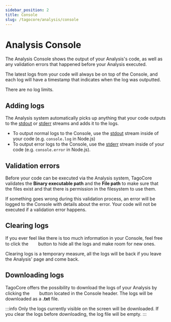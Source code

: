 ```yaml
---
sidebar_position: 2
title: Console
slug: /tagocore/analysis/console
---
```


# Analysis Console

The Analysis Console shows the output of your Analysis's code, as well as any validation errors that happened before your Analysis executed.

The latest logs from your code will always be on top of the Console, and each log will have a timestamp that indicates when the log was outputted.

There are no log limits.

## Adding logs

The Analysis system automatically picks up anything that your code outputs to the [stdout](https://en.wikipedia.org/wiki/Standard_streams#Standard_output_(stdout)) or [stderr](https://en.wikipedia.org/wiki/Standard_streams#Standard_error_(stderr)) streams and adds it to the logs.

- To output normal logs to the Console, use the [stdout](https://en.wikipedia.org/wiki/Standard_streams#Standard_output_(stdout)) stream inside of your code (e.g. `console.log` in Node.js)
- To output error logs to the Console, use the [stderr](https://en.wikipedia.org/wiki/Standard_streams#Standard_error_(stderr)) stream inside of your code (e.g. `console.error` in Node.js).

## Validation errors

Before your code can be executed via the Analysis system, TagoCore validates the **Binary executable path** and the **File path** to make sure that the files exist and that there is permission in the filesystem to use them.

If something goes wrong during this validation process, an error will be logged to the Console with details about the error. Your code will not be executed if a validation error happens.

## Clearing logs

If you ever feel like there is too much information in your Console, feel free to click the &nbsp;<img src="/docs_imagem/tagocore/icons/ban.svg" width="15px"/> &nbsp;button to hide all the logs and make room for new ones.

Clearing logs is a temporary measure, all the logs will be back if you leave the Analysis' page and come back.


## Downloading logs

TagoCore offers the possibility to download the logs of your Analysis by clicking the &nbsp;<img src="/docs_imagem/tagocore/icons/download.svg" width="15px" /> &nbsp;button located in the Console header. The logs will be downloaded as a **.txt** file.

:::info
Only the logs currently visible on the screen will be downloaded. If you clear the logs before downloading, the log file will be empty.
:::
